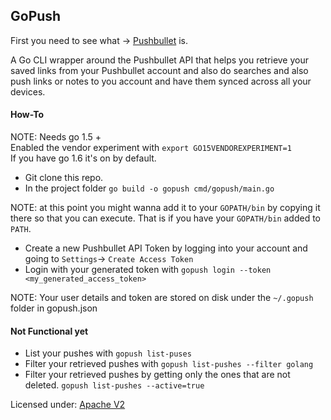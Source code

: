GoPush
---

First you need to see what -> [Pushbullet](https://pushbullet.com) is.

A Go CLI wrapper around the Pushbullet API that helps you retrieve your saved
links from your Pushbullet account and also do searches and also push links or
notes to you account and have them synced across all your devices.  


#### How-To
NOTE: Needs go 1.5 +   
Enabled the vendor experiment with `export GO15VENDOREXPERIMENT=1`  
If you have go 1.6 it's on by default.  
* Git clone this repo.  
* In the project folder `go build -o gopush cmd/gopush/main.go`  

NOTE: at this point you might wanna add it to your `GOPATH/bin` by copying it there so that you can execute. That is if you have your `GOPATH/bin` added to `PATH`.

* Create a new Pushbullet API Token by logging into your account and going to `Settings`-> `Create Access Token`  
* Login with your generated token with `gopush login --token <my_generated_access_token>`  

NOTE: Your user details and token are stored on disk under the `~/.gopush` folder in gopush.json

#### Not Functional yet
* List your pushes with `gopush list-puses`  
* Filter your retrieved pushes with `gopush list-pushes --filter golang`
* Filter your retrieved pushes by getting only the ones that are not deleted. `gopush list-pushes --active=true`  


Licensed under: [Apache V2](http://www.apache.org/licenses/)  
